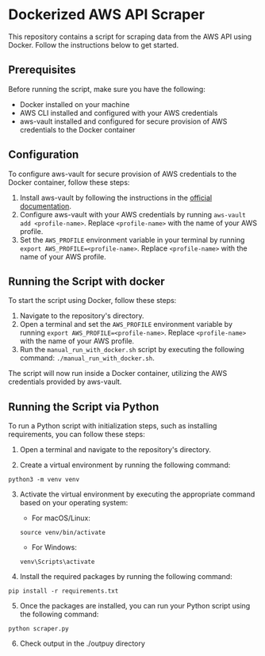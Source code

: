 # Dockerized AWS API Scraper

This repository contains a script for scraping data from the AWS API using Docker. Follow the instructions below to get started.

## Prerequisites

Before running the script, make sure you have the following:

- Docker installed on your machine
- AWS CLI installed and configured with your AWS credentials
- aws-vault installed and configured for secure provision of AWS credentials to the Docker container

## Configuration

To configure aws-vault for secure provision of AWS credentials to the Docker container, follow these steps:

1. Install aws-vault by following the instructions in the [official documentation](https://github.com/99designs/aws-vault#installation).
2. Configure aws-vault with your AWS credentials by running `aws-vault add <profile-name>`. Replace `<profile-name>` with the name of your AWS profile.
3. Set the `AWS_PROFILE` environment variable in your terminal by running `export AWS_PROFILE=<profile-name>`. Replace `<profile-name>` with the name of your AWS profile.

## Running the Script with docker

To start the script using Docker, follow these steps:

1. Navigate to the repository's directory.
2. Open a terminal and set the `AWS_PROFILE` environment variable by running `export AWS_PROFILE=<profile-name>`. Replace `<profile-name>` with the name of your AWS profile.
3. Run the `manual_run_with_docker.sh` script by executing the following command: `./manual_run_with_docker.sh`.

The script will now run inside a Docker container, utilizing the AWS credentials provided by aws-vault.

## Running the Script via Python

To run a Python script with initialization steps, such as installing requirements, you can follow these steps:

1. Open a terminal and navigate to the repository's directory.

2. Create a virtual environment by running the following command:
```
python3 -m venv venv
```

3. Activate the virtual environment by executing the appropriate command based on your operating system:
    - For macOS/Linux:
    ```
    source venv/bin/activate
    ```
    - For Windows:
    ```
    venv\Scripts\activate
    ```

4. Install the required packages by running the following command:
```
pip install -r requirements.txt
```

5. Once the packages are installed, you can run your Python script using the following command:
```
python scraper.py
```

6. Check output in the ./outpuy directory